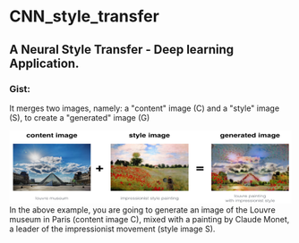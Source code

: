 # CNN_style_transfer
<h2>A Neural Style Transfer - Deep learning Application.</h2>


<h3>Gist:</h3>
It merges two images, namely: a "content" image (C) and a "style" image (S), to create a "generated" image (G)
<br />

![example](/style.png)
<br />
In the above example, you are going to generate an image of the Louvre museum in Paris (content image C), mixed with a painting by Claude Monet, a leader of the impressionist movement (style image S).
